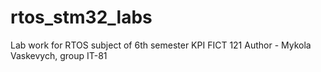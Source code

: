 # rtos_stm32_labs
Lab work for RTOS subject of 6th semester KPI FICT 121
Author - Mykola Vaskevych, group IT-81

